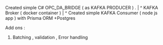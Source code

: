Created simple C# OPC_DA_BRIDGE  ( as KAFKA PRODUCER ) . 
              |
              ^
KAFKA Broker ( docker container )
              |
              ^
Created simple KAFKA Consumer ( node js app ) with Prisma ORM +Postgres


Add ons : 
1. Batching , validation , Error handling